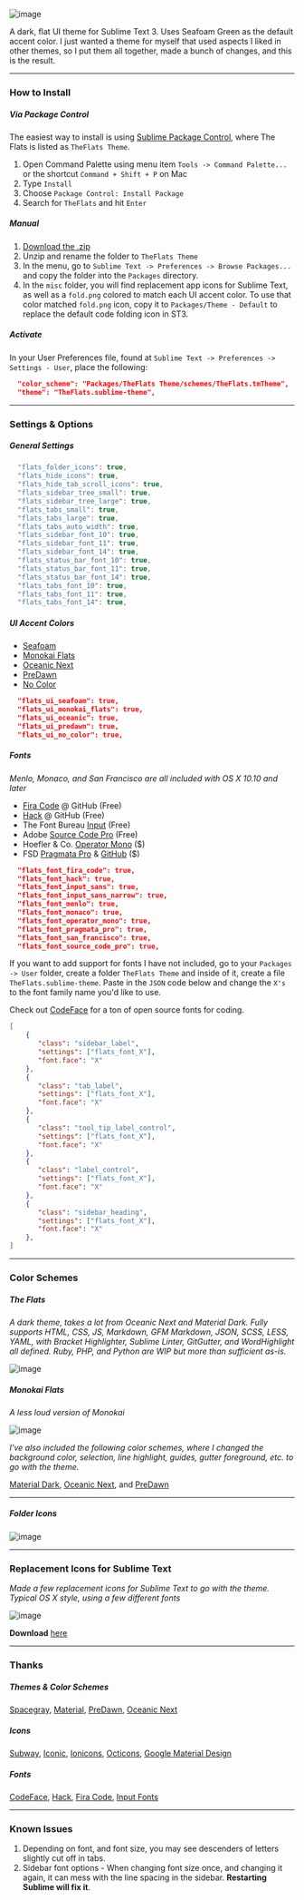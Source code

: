 
![image](https://raw.githubusercontent.com/mikedisbrow/theflats-theme/master/misc/screenshots/seafoam.png)

A dark, flat UI theme for Sublime Text 3. Uses Seafoam Green as the default accent color.  I just wanted a theme for myself that used aspects I liked in other themes, so I put them all together, made a bunch of changes, and this is the result.

***

### How to Install
##### Via Package Control
The easiest way to install is using [Sublime Package Control](https://packagecontrol.io), where The Flats is listed as `TheFlats Theme`.

1. Open Command Palette using menu item `Tools -> Command Palette...` or the shortcut `Command + Shift + P` on Mac
2. Type `Install`
3. Choose `Package Control: Install Package`
4. Search for `TheFlats` and hit `Enter`

##### Manual

1. [Download the .zip](https://github.com/mikedisbrow/theflats-theme/archive/master.zip)
2. Unzip and rename the folder to `TheFlats Theme`
3. In the menu, go to `Sublime Text -> Preferences -> Browse Packages...` and copy the folder into the `Packages` directory. 
4. In the `misc` folder, you will find replacement app icons for Sublime Text, as well as a `fold.png` colored to match each UI accent color.  To use that color matched `fold.png` icon, copy it to `Packages/Theme - Default` to replace the default code folding icon in ST3.

##### Activate
In your User Preferences file, found at `Sublime Text -> Preferences -> Settings - User`, place the following:

```json
  "color_scheme": "Packages/TheFlats Theme/schemes/TheFlats.tmTheme",
  "theme": "TheFlats.sublime-theme",
```

***

### Settings & Options
##### General Settings

```js
  "flats_folder_icons": true,
  "flats_hide_icons": true,
  "flats_hide_tab_scroll_icons": true,
  "flats_sidebar_tree_small": true,
  "flats_sidebar_tree_large": true,
  "flats_tabs_small": true,
  "flats_tabs_large": true,
  "flats_tabs_auto_width": true,
  "flats_sidebar_font_10": true,
  "flats_sidebar_font_11": true,
  "flats_sidebar_font_14": true,
  "flats_status_bar_font_10": true,
  "flats_status_bar_font_11": true,
  "flats_status_bar_font_14": true,
  "flats_tabs_font_10": true,
  "flats_tabs_font_11": true,
  "flats_tabs_font_14": true,
```

##### UI Accent Colors
  * [Seafoam](https://raw.githubusercontent.com/mikedisbrow/theflats-theme/master/misc/screenshots/seafoam.png)
  * [Monokai Flats](https://raw.githubusercontent.com/mikedisbrow/theflats-theme/master/misc/screenshots/monokai_flats.png)
  * [Oceanic Next](https://raw.githubusercontent.com/mikedisbrow/theflats-theme/master/misc/screenshots/oceanic_next.png)
  * [PreDawn](https://raw.githubusercontent.com/mikedisbrow/theflats-theme/master/misc/screenshots/predawn.png)
  * [No Color](http://raw.githubusercontent.com/mikedisbrow/theflats-theme/master/misc/screenshots/no_color.png)
  
```json
  "flats_ui_seafoam": true,
  "flats_ui_monokai_flats": true,
  "flats_ui_oceanic": true,
  "flats_ui_predawn": true,
  "flats_ui_no_color": true,
```

##### Fonts
*Menlo, Monaco, and San Francisco are all included with OS X 10.10 and later*

- [Fira Code](https://github.com/tonsky/FiraCode "Fira Code - GitHub") @ GitHub (Free)
- [Hack](https://github.com/chrissimpkins/Hack "Hack - GitHub") @ GitHub (Free)
- The Font Bureau [Input](http://input.fontbureau.com "Font Bureau Input Fonts") (Free)
- Adobe [Source Code Pro](https://github.com/adobe-fonts/source-code-pro) (Free)
- Hoefler & Co. [Operator Mono](http://www.typography.com/fonts/operator/overview/ "Operator") ($)
- FSD [Pragmata Pro](http://www.fsd.it/shop/fonts/pragmatapro "Pragmata Pro") & [GitHub](https://github.com/fabrizioschiavi/pragmatapro "Pragmata Pro GitHub") ($)


```json
  "flats_font_fira_code": true,
  "flats_font_hack": true,
  "flats_font_input_sans": true,
  "flats_font_input_sans_narrow": true,
  "flats_font_menlo": true,
  "flats_font_monaco": true,
  "flats_font_operator_mono": true,
  "flats_font_pragmata_pro": true,
  "flats_font_san_francisco": true,
  "flats_font_source_code_pro": true,
```

If you want to add support for fonts I have not included, go to your `Packages -> User` folder, create a folder `TheFlats Theme` and inside of it, create a file `TheFlats.sublime-theme`.  Paste in the `JSON` code below and change the `X's` to the font family name you'd like to use. 

Check out [CodeFace](https://github.com/chrissimpkins/codeface) for a ton of open source fonts for coding.

```json
[
    {   
       "class": "sidebar_label",
       "settings": ["flats_font_X"],
       "font.face": "X"
    },
    {
       "class": "tab_label",
       "settings": ["flats_font_X"],
       "font.face": "X"
    },
    {
       "class": "tool_tip_label_control",
       "settings": ["flats_font_X"],
       "font.face": "X"
    },
    {
       "class": "label_control",
       "settings": ["flats_font_X"],
       "font.face": "X"
    },
    {
       "class": "sidebar_heading",
       "settings": ["flats_font_X"],
       "font.face": "X"
    },
]
```

***

### Color Schemes
##### The Flats
*A dark theme, takes a lot from Oceanic Next and Material Dark. Fully supports HTML, CSS, JS, Markdown, GFM Markdown, JSON, SCSS, LESS, YAML, with Bracket Highlighter, Sublime Linter, GitGutter, and WordHighlight all defined. Ruby, PHP, and Python are WIP but more than sufficient as-is.*

![image](https://raw.githubusercontent.com/mikedisbrow/theflats-theme/master/misc/screenshots/highlighting.png)

##### Monokai Flats
*A less loud version of Monokai*

![image](https://raw.githubusercontent.com/mikedisbrow/theflats-theme/master/misc/screenshots/highlighting.png)

*I've also included the following color schemes, where I changed the background color, selection, line highlight, guides, gutter foreground, etc. to go with the theme.*

[Material Dark](https://raw.githubusercontent.com/mikedisbrow/theflats-theme/master/misc/screenshots/material_syntax.png), [Oceanic Next](https://raw.githubusercontent.com/mikedisbrow/theflats-theme/master/misc/screenshots/oceanic_next_syntax.png), and [PreDawn](https://raw.githubusercontent.com/mikedisbrow/theflats-theme/master/misc/screenshots/predawn_syntax.png)

***

##### Folder Icons

![image](https://raw.githubusercontent.com/mikedisbrow/theflats-theme/master/misc/screenshots/folders.png)

***

### Replacement Icons for Sublime Text

*Made a few replacement icons for Sublime Text to go with the theme. Typical OS X style, using a few different fonts*

![image](https://raw.githubusercontent.com/mikedisbrow/theflats-theme/master/misc/screenshots/appicons.png)

**Download** [here](https://dl.dropboxusercontent.com/u/3312456/app_icons.zip)

***

### Thanks
##### Themes & Color Schemes
[Spacegray](https://github.com/kkga/spacegray), [Material](https://github.com/equinusocio/material-theme), [PreDawn](https://github.com/jamiewilson/predawn), [Oceanic Next](https://github.com/voronianski/oceanic-next-color-scheme)

##### Icons
[Subway](https://github.com/mariuszostrowski/subway), [Iconic](https://github.com/iconic/open-iconic), [Ionicons](https://github.com/driftyco/ionicons/), [Octicons](https://octicons.github.com/), [Google Material Design](https://design.google.com/icons/)

##### Fonts
[CodeFace](https://github.com/chrissimpkins/codeface), [Hack](https://github.com/chrissimpkins/Hack), [Fira Code](https://github.com/tonsky/FiraCode), [Input Fonts](http://input.fontbureau.com)

***

### Known Issues
1. Depending on font, and font size, you may see descenders of letters slightly cut off in tabs.
2. Sidebar font options - When changing font size once, and changing it again, it can mess with the line spacing in the sidebar.  **Restarting Sublime will fix it**.  
